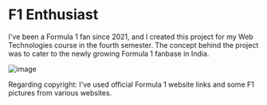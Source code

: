 # F1 Enthusiast
I've been a Formula 1 fan since 2021, and I created this project for my Web Technologies course in the fourth semester. 
The concept behind the project was to cater to the newly growing Formula 1 fanbase in India.



![image](https://github.com/adhyxn/F1-Enthusiast/assets/143823737/9556eb47-154d-4c10-8d1d-707b827332ee)


Regarding copyright:
I've used official Formula 1 website links and some F1 pictures from various websites.

